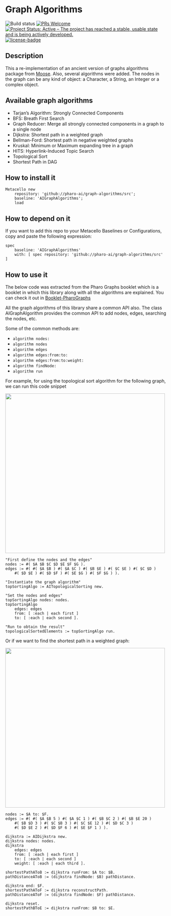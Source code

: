 # Graph Algorithms

![Build status](https://github.com/pharo-ai/edit-distances/actions/workflows/ci.yml/badge.svg)
[![PRs Welcome](https://img.shields.io/badge/PRs-welcome-brightgreen.svg?style=flat-square)](http://makeapullrequest.com)
[![Project Status: Active – The project has reached a stable, usable state and is being actively developed.](http://www.repostatus.org/badges/latest/active.svg)](http://www.repostatus.org/#active)
[![license-badge](https://img.shields.io/badge/license-MIT-blue.svg)](https://img.shields.io/badge/license-MIT-blue.svg)

## Description

This a re-implementation of an ancient version of graphs algorithms package from [Moose](https://github.com/moosetechnology). Also, several algorithms were added. The nodes in the graph can be any kind of object: a Character, a String, an Integer or a complex object.

## Available graph algorithms

  - Tarjan’s Algorithm: Strongly Connected Components
  - BFS: Breath First Search
  - Graph Reducer: Merge all strongly connected components in a graph to a single node
  - Dijkstra: Shortest path in a weighted graph
  - Bellman-Ford: Shortest path in negative weighted graphs
  - Kruskal: Minimum or Maximum expanding tree in a graph
  - HITS: Hyperlink-Induced Topic Search
  - Topological Sort
  - Shortest Path in DAG

## How to install it

```smalltalk
Metacello new
    repository: 'github://pharo-ai/graph-algorithms/src';
    baseline: 'AIGraphAlgorithms';
    load
```

## How to depend on it

If you want to add this repo to your Metacello Baselines or Configurations, copy and paste the following expression:
```smalltalk
spec
    baseline: 'AIGraphAlgorithms' 
    with: [ spec repository: 'github://pharo-ai/graph-algorithms/src' ]
```

## How to use it

The below code was extracted from the Pharo Graphs booklet which is a booklet in which this library along with all the algorithms are explained. You can check it out in [Booklet-PharoGraphs](https://github.com/SquareBracketAssociates/Booklet-PharoGraphs)

All the graph algorithms of this library share a common API also. The class AIGraphAlgorithm provides the common API to add nodes, edges, searching the nodes, etc.

Some of the common methods are:
- `algorithm nodes:`
- `algorithm nodes`
- `algorithm edges`
- `algorithm edges:from:to:`
- `algorithm edges:from:to:weight:`
- `algorithm findNode:`
- `algorithm run`

For example, for using the topological sort algorithm for the following graph, we can run this code snippet

<img src="https://user-images.githubusercontent.com/33934979/144241102-639f4ff8-6bc2-41ad-9082-ea6e8dada306.png" width="500" />

```st
"First define the nodes and the edges"
nodes := #( $A $B $C $D $E $F $G ).
edges := #( #( $A $B ) #( $A $C ) #( $B $E ) #( $C $E ) #( $C $D )
    #( $D $E ) #( $D $F ) #( $E $G ) #( $F $G ) ).

"Instantiate the graph algorithm"
topSortingAlgo := AITopologicalSorting new.

"Set the nodes and edges"    
topSortingAlgo nodes: nodes.
topSortingAlgo
    edges: edges
    from: [ :each | each first ]
    to: [ :each | each second ].

"Run to obtain the result"
topologicalSortedElements := topSortingAlgo run.
```

Or if we want to find the shortest path in a weighted graph:

<img src="https://user-images.githubusercontent.com/33934979/144241616-8cc92bf7-959b-4f47-817d-6d1cd2f3cf70.png" width="500" />

```st
nodes := $A to: $F.
edges := #( #( $A $B 5 ) #( $A $C 1 ) #( $B $C 2 ) #( $B $E 20 )
    #( $B $D 3 ) #( $C $B 3 ) #( $C $E 12 ) #( $D $C 3 )
    #( $D $E 2 ) #( $D $F 6 ) #( $E $F 1 ) ).

dijkstra := AIDijkstra new.
dijkstra nodes: nodes.
dijkstra
    edges: edges
    from: [ :each | each first ]
    to: [ :each | each second ]
    weight: [ :each | each third ].

shortestPathAToB := dijkstra runFrom: $A to: $B.
pathDistanceAToB := (dijkstra findNode: $B) pathDistance.

dijkstra end: $F.
shortestPathAToF := dijkstra reconstructPath.
pathDistanceAToF := (dijkstra findNode: $F) pathDistance.

dijkstra reset.
shortestPathBToE := dijkstra runFrom: $B to: $E.
```
